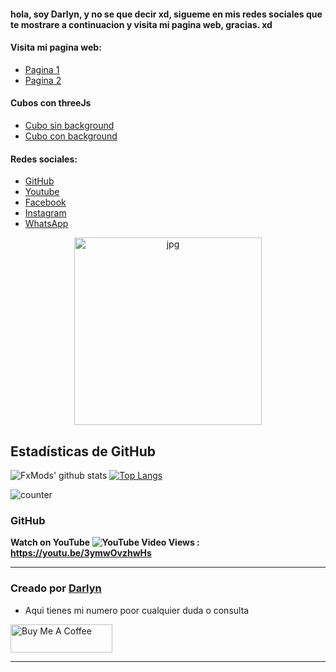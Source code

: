 #### hola, soy Darlyn, y no se que decir xd, sigueme en mis redes sociales que te mostrare a continuacion y visita mi pagina web, gracias. xd
#### Visita mi pagina web:

* [Pagina 1](https://darlynweb-29.web.app)
* [Pagina 2](https://dar-20.web.app)

#### Cubos con threeJs
* [Cubo sin background](https://darlyn-d380b.web.app)
* [Cubo con background](https://cube-darlyn.web.app)

#### Redes sociales:
* [GitHub](https://github.com/) 
* [Youtube](https://youtube.com/) 
* [Facebook](https://facebook.com/) 
* [Instagram](https://instagram.com/) 
* [WhatsApp](https://wa.me/51923513366) 

<p align="center">
<img src="https://i.ibb.co/t35HfVx/ALONSOZING.jpg" alt="jpg" width="300" height="300" center/>
</p>

## Estadísticas de GitHub

![FxMods' github stats](https://github-readme-stats.vercel.app/api?username=darlyn1234&theme=chartreuse-dark&count_private=true&show_icons=true&cache_seconds=1800)
[![Top Langs](https://github-readme-stats.vercel.app/api/top-langs/?username=darlyn1234&theme=chartreuse-dark&layout=compact)](https://github.com/darlyn1234)

![counter](https://komarev.com/ghpvc/?username=darlyn1234&style=flat-square)

### GitHub
**Watch on YouTube ![YouTube Video Views](https://img.shields.io/youtube/views/3ymwOvzhwHs?style=social) : https://youtu.be/3ymwOvzhwHs**

---
### Creado por [Darlyn](https://www.instagram.com/)

* Aqui tienes mi numero poor cualquier duda o consulta

<a href="https://wa.me/51918303426" target="_blank"><img src="https://encrypted-tbn0.gstatic.com/images?q=tbn:ANd9GcT2TdLWDnV5_QOxd3-87LfcWACA5ICLxCdFjA&usqp=CAU" alt="Buy Me A Coffee" style="height: 45px !important;width: 162.75px !important;" ></a>

---
